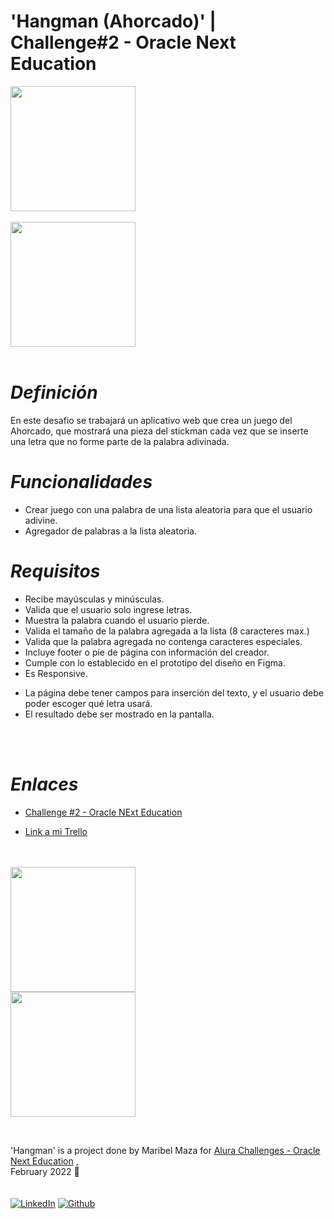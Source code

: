 # 'Hangman (Ahorcado)' | Challenge#2 - Oracle Next Education
<img src="https://media.giphy.com/media/vLsAarWpJP6vPpdFDk/giphy.gif" width="200"/> 
<br> <br>
<img src="https://media.giphy.com/media/YnSF4CfebCXJUs8sTu/giphy.gif" width="200"/> <br> <br>

# *Definición*

En este desafio se trabajará un aplicativo web que crea un juego del Ahorcado, que mostrará una pieza del stickman cada vez que se inserte una letra que no forme parte de la palabra adivinada.

# *Funcionalidades*
- Crear juego con una palabra de una lista aleatoria para que el usuario adivine.
- Agregador de palabras a la lista aleatoria. 


# *Requisitos*

- Recibe mayúsculas y minúsculas.
- Valida que el usuario solo ingrese letras.
- Muestra la palabra cuando el usuario pierde.
- Valida el tamaño de la palabra agregada a la lista (8 caracteres max.)
- Valida que la palabra agregada no contenga caracteres especiales.
- Incluye footer o pie de página con información del creador.
- Cumple con lo establecido en el prototipo del diseño en Figma.
- Es Responsive.

+ La página debe tener campos para inserción del texto, y el usuario debe poder escoger qué letra usará.
+ El resultado debe ser mostrado en la pantalla.



<!-- # *Diseño (Figma)* -->
<br> <br>

<!-- - ![Desktop1]()  -->

# *Enlaces*

- [Challenge #2 - Oracle NExt Education](https://www.aluracursos.com/challenges/oracle-one/semana03y04-crea-tu-propio-juego-del-ahorcado-con-javascript)
<!-- - [Modelo en Figma]()  -->
- [Link a mi Trello](https://trello.com/b/TlkEFg2f)

<br> <br>
<img src="https://media.giphy.com/media/kGiUIbP8k6sbHWv7oS/giphy.gif" width="200"/> <br>
<img src="https://media.giphy.com/media/gj0gl6jbeDO1Z56wIa/giphy.gif" width="200"/> 

<br>

'Hangman' is a project done by Maribel Maza for [Alura Challenges - Oracle Next Education](https://github.com/alura-challenges) , <br>February 2022 🤗
<br><br><br>
<a href="https://www.linkedin.com/in/maribel-maza/"><img alt="LinkedIn" src="https://img.shields.io/badge/linkedin%20-%230077B5.svg?&style=flat&logo=linkedin&logoColor=white"/></a> <a href="https://github.com/mysticBel"><img alt="Github" src="https://img.shields.io/github/followers/mysticBel?label=follow&style=social"/></a> &nbsp;

